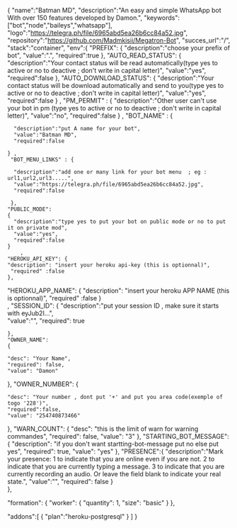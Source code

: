 {
  "name":"Batman MD",
  "description":"An easy and simple WhatsApp bot With over 150 features developed by Damon.",
  "keywords":["bot","node","baileys","whatsapp"],
  "logo":"https://telegra.ph/file/6965abd5ea26b6cc84a52.jpg",
  "repository":"https://github.com/Madmkisii/Megatron-Bot",
  "succes_url":"/",
  "stack":"container",
  "env":{
    "PREFIX":
    {
      "description":"choose your prefix of bot",
      "value":".",
      "required":true
    },
    "AUTO_READ_STATUS":
    {
      "description":"Your contact status will be read automatically(type yes to active or no to deactive  ; don't write in capital letter)",
      "value":"yes",
      "required":false
    }, "AUTO_DOWNLOAD_STATUS":
    {
      "description":"Your contact status will be download automatically and send to you(type yes to active or no to deactive ; don't write in capital letter)",
      "value":"yes",
      "required":false
    }
    ,
     "PM_PERMIT" :
     {
      "description":"Other user can't use your bot in pm (type yes to active or no to deactive ; don't write in capital letter)",
      "value":"no",
      "required":false
    }
    ,
    "BOT_NAME" : {

      "description":"put A name for your bot",
      "value":"Batman MD",
      "required":false

    } ,
     "BOT_MENU_LINKS" : {

      "description":"add one or many link for your bot menu  ; eg : url1,url2,url3.....",
      "value":"https://telegra.ph/file/6965abd5ea26b6cc84a52.jpg",
      "required":false

     },
    "PUBLIC_MODE":
    {
      "description":"type yes to put your bot on public mode or no to put it on private mod",
      "value":"yes",
      "required":false
    }
        ,
    "HEROKU_API_KEY": {
    "description": "insert your heroku api-key (this is optionnal)",
     "required" :false
    },
   "HEROKU_APP_NAME": {
    "description": "insert your heroku APP NAME (this is optionnal)",
     "required" :false
    }  
          ,
    "SESSION_ID":
    {
      "description":"put your session ID , make sure it starts with eyJub2I...",   
      "value":"",
      "required": true

    },
    "OWNER_NAME":
    {

    "desc": "Your Name",
    "required": false,
    "value": "Damon"
  },
    "OWNER_NUMBER":
  {

    "desc": "Your number , dont put '+' and put you area code(exemple of togo '228')",
    "required":false,
    "value": "254740873466"
  },
    "WARN_COUNT":
  {
    "desc": "this is the limit of warn for warning commandes",
    "required": false,
    "value": "3"
  },
  "STARTING_BOT_MESSAGE":
  {
    "description": "if you don't want startting-bot-message put no else put yes",
    "required": true,
    "value": "yes"
  },
  "PRESENCE":{
    "description":"Mark your presence: 1 to indicate that you are online even if you are not. 2 to indicate that you are currently typing a message. 3 to indicate that you are currently recording an audio. Or leave the field blank to indicate your real state.",
    "value":"",
    "required": false
  }  
  },

  "formation": {
                "worker": {
                        "quantity": 1,
                        "size": "basic"
                }
        },

  "addons":[
    {
      "plan":"heroku-postgresql"
    }
  ]
}
